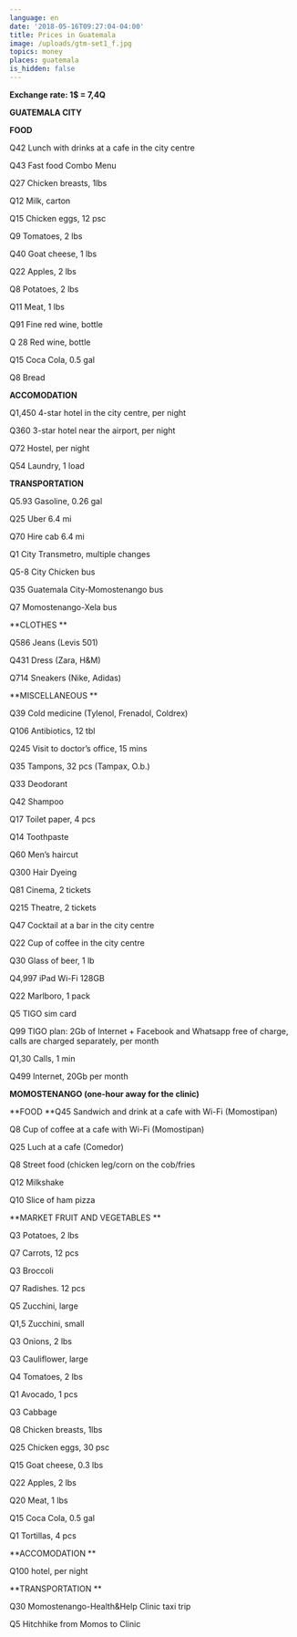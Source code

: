 ```yaml
---
language: en
date: '2018-05-16T09:27:04-04:00'
title: Prices in Guatemala
image: /uploads/gtm-set1_f.jpg
topics: money
places: guatemala
is_hidden: false
---
```

**Exchange rate: 1$ = 7,4Q** 



**GUATEMALA CITY**

**FOOD**

Q42 Lunch with drinks at a cafe in the city centre

Q43 Fast food Combo Menu 

Q27 Chicken breasts, 1lbs

Q12 Milk, carton

Q15 Chicken eggs, 12 psc

Q9 Tomatoes, 2 lbs

Q40 Goat cheese, 1 lbs 

Q22 Apples, 2 lbs

Q8 Potatoes, 2 lbs 

Q11 Meat, 1 lbs 

Q91 Fine red wine, bottle 

Q 28 Red wine, bottle 

Q15 Coca Cola, 0.5 gal

Q8 Bread

**ACCOMODATION**

Q1,450 4-star hotel in the city centre, per night 

Q360 3-star hotel near the airport, per night 

Q72 Hostel, per night

Q54 Laundry, 1 load 

**TRANSPORTATION**

Q5.93 Gasoline, 0.26 gal

Q25 Uber 6.4 mi

Q70 Hire cab 6.4 mi

Q1 City Transmetro, multiple changes

Q5-8 City Chicken bus

Q35 Guatemala City-Momostenango bus

Q7 Momostenango-Xela bus

**CLOTHES **

Q586 Jeans (Levis 501) 

Q431 Dress (Zara, H&M)

Q714 Sneakers (Nike, Adidas)

**MISCELLANEOUS **

Q39 Cold medicine (Tylenol, Frenadol, Coldrex) 

Q106 Antibiotics, 12 tbl

Q245 Visit to doctor’s office, 15 mins

Q35 Tampons, 32 pcs (Tampax, O.b.)

Q33 Deodorant

Q42 Shampoo

Q17 Toilet paper, 4 pcs

Q14 Toothpaste

Q60 Men’s haircut

Q300 Hair Dyeing

Q81 Cinema, 2 tickets

Q215 Theatre, 2 tickets

Q47 Cocktail at a bar in the city centre

Q22 Cup of coffee in the city centre

Q30 Glass of beer, 1 lb

Q4,997 iPad Wi-Fi 128GB

Q22 Marlboro, 1 pack

Q5 TIGO sim card

Q99 TIGO plan: 2Gb of Internet + Facebook and Whatsapp free of charge, calls are charged separately, per month

Q1,30 Calls, 1 min

Q499 Internet, 20Gb per month



**MOMOSTENANGO (one-hour away for the clinic)**


**FOOD
**Q45 Sandwich and drink at a cafe with Wi-Fi (Momostipan)

Q8 Cup of coffee at a cafe with Wi-Fi (Momostipan)

Q25 Luch at a cafe (Comedor)

Q8 Street food (chicken leg/corn on the cob/fries

Q12 Milkshake 

Q10 Slice of ham pizza

**MARKET FRUIT AND VEGETABLES 
**

Q3 Potatoes, 2 lbs

Q7 Carrots, 12 pcs

Q3 Broccoli

Q7 Radishes. 12 pcs

Q5 Zucchini, large

Q1,5 Zucchini, small

Q3 Onions, 2 lbs

Q3 Cauliflower, large

Q4 Tomatoes, 2 lbs

Q1 Avocado, 1 pcs

Q3 Cabbage

Q8 Chicken breasts, 1lbs

Q25 Chicken eggs, 30 psc

Q15 Goat cheese, 0.3 lbs

Q22 Apples, 2 lbs

Q20 Meat, 1 lbs

Q15 Coca Cola, 0.5 gal

Q1 Tortillas, 4 pcs

**ACCOMODATION
**

Q100 hotel, per night

**TRANSPORTATION
**

Q30 Momostenango-Health&Help Clinic taxi trip

Q5 Hitchhike from Momos to Clinic

